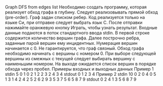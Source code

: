 Graph DFS from edges list
Необходимо создать программу, которая реализует обход графа в глубину. Следует реализовывать
прямой обход (pre-order). Граф задан списком ребер.
Код реализуется только на языке Си, при отправке следует выбрать язык С.
После отправки нажимайте оранжевую кнопку Играть, чтобы узнать результат.
Входные данные подаются в поток стандартного ввода stdin. В первой строке содержится
количество вершин графа. Далее построчно ребра, заданные парой вершин ему инцидентных.
Нумерация вершин начинается с 0. Не гарантируется, что граф связный.
Обход графа необходимо начинать с вершины с номером 0.
При выборе следующей вершины из смежных с текущей следует выбирать вершину с наименьшим
номером.
На выходе ожидается список вершин в порядке обхода через пробел.
Примеры входных и выходных данных
Пример 1
stdin
5
0 1
0 2
1 2
2 3
2 4
3 4
stdout
0 1 2 3 4 
Пример 2
stdin
10
0 2
0 4
0 5
1 3
1 4
2 4
2 5
2 6
2 9
3 5
3 7
5 6
5 8
7 9
stdout
0 2 4 1 3 5 6 8 7 9